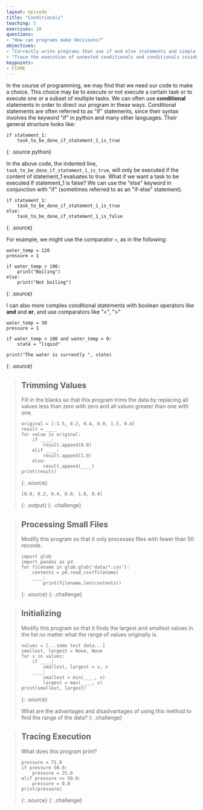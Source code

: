 ```yaml
---
layout: episode
title: "Conditionals"
teaching: 5
exercises: 10
questions:
- "How can programs make decisions?"
objectives:
- "Correctly write programs that use if and else statements and simple Boolean expressions (without logical operators)."
- "Trace the execution of unnested conditionals and conditionals inside loops."
keypoints:
- FIXME
---
```

In the course of programming, we may find that we need our code to make a
choice.  This choice may be to execute or not execute a certain task or to
execute one or a subset of multiple tasks.  We can often use **conditional**
statements in order to direct our program in these ways.  Conditional statements
are often referred to as "if" statements, since their syntax involves the
keyword "if" in python and many other languages.  Their general structure looks
like:

~~~
if statement_1:
    task_to_be_done_if_statement_1_is_true
~~~
{: .source python}

In the above code, the indented line, `task_to_be_done_if_statement_1_is_true`,
will only be executed if the content of statement_1 evaluates to true.  What if
we want a task to be executed if statement_1 is false?  We can use the "else"
keyword in conjunction with "if" (sometimes referred to as an "if-else"
statement).

~~~
if statement_1:
    task_to_be_done_if_statement_1_is_true
else:
    task_to_be_done_if_statement_1_is_false
~~~
{: .source}

For example, we might use the comparator `>`, as in the following:

~~~
water_temp = 120
pressure = 1

if water_temp > 100:
    print("Boiling")
else:
    print("Not boiling")
~~~
{: .source}

I can also more complex conditional statements with boolean operators
like **and** and **or**, and use comparators like "<", ">"

~~~
water_temp = 30
pressure = 1

if water_temp < 100 and water_temp > 0:
    state = "liquid"

print("The water is currently ", state)
~~~
{: .source}

> ## Trimming Values
>
> Fill in the blanks so that this program trims the data
> by replacing all values less than zero with zero
> and all values greater than one with one.
>
> ~~~
> original = [-1.5, 0.2, 0.4, 0.0, 1.3, 0.4]
> result = ____
> for value in original:
>     if ____:
>         result.append(0.0)
>     elif ____:
>         result.append(1.0)
>     else:
>         result.append(____)
> print(result)
> ~~~
> {: .source}
>
> ~~~
> [0.0, 0.2, 0.4, 0.0, 1.0, 0.4]
> ~~~
> {: .output}
{: .challenge}

> ## Processing Small Files
>
> Modify this program so that it only processes files with fewer than 50 records.
>
> ~~~
> import glob
> import pandas as pd
> for filename in glob.glob('data/*.csv'):
>     contents = pd.read_csv(filename)
>     ____:
>         print(filename,len(contents))
> ~~~
> {: .source}
{: .challenge}

> ## Initializing
>
> Modify this program so that it finds the largest and smallest values in the list
> no matter what the range of values originally is.
>
> ~~~
> values = [...some test data...]
> smallest, largest = None, None
> for v in values:
>     if ____:
>         smallest, largest = v, v
>     ____:
>         smallest = min(____, v)
>         largest = max(____, v)
> print(smallest, largest)
> ~~~
> {: .source}
>
> What are the advantages and disadvantages of using this method
> to find the range of the data?
{: .challenge}

> ## Tracing Execution
>
> What does this program print?
>
> ~~~
> pressure = 71.9
> if pressure 50.0:
>     pressure = 25.0
> elif pressure <= 50.0:
>     pressure = 0.0
> print(pressure)
> ~~~
> {: .source}
{: .challenge}
